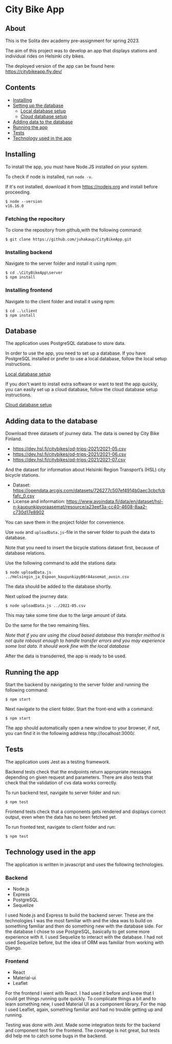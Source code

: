 # City Bike App

## About
This is the Solita dev academy pre-assignment for spring 2023.

The aim of this project was to develop an app that displays stations and individual rides on Helsinki city bikes.

The deployed version of the app can be found here: https://citybikeapp.fly.dev/

## Contents

* [Installing](#installing)
* [Setting up the database](#database)
  * [Local database setup](documents/localdb.md)
  * [Cloud database setup](documents/railwaydb.md)
* [Adding data to the database](#adding-data-to-the-database)
* [Running the app](#running-the-app)
* [Tests](#tests)
* [Technology used in the app](#technology-used-in-the-app)

## Installing

To install the app, you must have Node.JS installed on your system.

To check if node is installed, run `node -v`. 

If it's not installed, download it from https://nodejs.org and install before proceeding.

```
$ node --version
v16.16.0
```

### Fetching the repocitory

To clone the repository from github,with the following command:

```
$ git clone https://github.com/juhakaup/CityBikeApp.git
```

### Installing backend

Navigate to the server folder and install it using npm:

```
$ cd .\CityBikeApp\server
$ npm install
```

### Installing frontend

Navigate to the client folder and install it using npm:

```
$ cd ..\client
$ npm install
```

## Database
The application uses PostgreSQL database to store data.

In order to use the app, you need to set up a database. If you have PostgreSQL installed or prefer to use a local database, follow the local setup instructions.

[Local database setup](documents/localdb.md)

If you don't want to install extra software or want to test the app quickly, you can easily set up a cloud database, follow the cloud database setup instructions.

[Cloud database setup](documents/railwaydb.md)

## Adding data to the database

Download three datasets of journey data. The data is owned by City Bike Finland.

* <https://dev.hsl.fi/citybikes/od-trips-2021/2021-05.csv>
* <https://dev.hsl.fi/citybikes/od-trips-2021/2021-06.csv>
* <https://dev.hsl.fi/citybikes/od-trips-2021/2021-07.csv>

And the dataset for information about Helsinki Region Transport’s (HSL) city bicycle stations.

* Dataset: <https://opendata.arcgis.com/datasets/726277c507ef4914b0aec3cbcfcbfafc_0.csv>
* License and information: <https://www.avoindata.fi/data/en/dataset/hsl-n-kaupunkipyoraasemat/resource/a23eef3a-cc40-4608-8aa2-c730d17e8902>

You can save them in the project folder for convenience.

Use `node` and `uploadData.js`-file in the server folder to push the data to database.


Note that you need to insert the bicycle stations dataset first, because of database relations.

Use the following command to add the stations data:

```
$ node uploadData.js ../Helsingin_ja_Espoon_kaupunkipyB6rA4asemat_avoin.csv
```
The data should be added to the database shortly.


Next upload the journey data:
```
$ node uploadData.js ../2021-05.csv
```
This may take some time due to the large amount of data.

Do the same for the two remaining files.

_Note that if you are using the cloud based database this transfer method is not quite roboust enough to handle transfer errors and you may experience some lost data. It should work fine with the local database_


After the data is transderred, the app is ready to be used.


## Running the app

Start the backend by navigating to the server folder and running the following command:
```
$ npm start
```
Next navigate to the client folder. Start the front-end with a command:
```
$ npm start
```
The app should automatically open a new window to your browser,
if not, you can find it in the following address http://localhost:3000/.

## Tests

The application uses Jest as a testing framework.

Backend tests check that the endpoints return appropriate messages depending on given request and parameters. There are also tests that check that the validation of cvs data works correctly.

To run backend test, navigate to server folder and run:
```
$ npm test
```
Frontend tests check that a components gets rendered and displays correct output, even when the data has no been fetched yet.

To run fronted test, navigate to client folder and run:
```
$ npm test
```

## Technology used in the app

The application is written in javascript and uses the following technologies.

### Backend
* Node.js
* Express
* PostgreSQL
* Sequelize

I used Node.js and Express to build the backend server. These are the technologies I was the most familiar with and the idea was to build on something familiar and then do something new with the database side. For the database I chose to use PostgreSQL, basically to get some more experience with it. I used Sequelize to interact with the database. I had not used Sequelize before, but the idea of ORM was familiar from working with Django.

### Frontend
* React
* Material-ui
* Leaflet

For the frontend I went with React. I had used it before and knew that I could get things running quite quickly. To complicate things a bit and to learn something new, I used Material UI as a component library. For the map I used Leaflet, again, something familiar and had no trouble getting up and running.

Testing was done with Jest. Made some integration tests for the backend and component test for the frontend. The coverage is not great, but tests did help me to catch some bugs in the backend. 